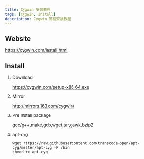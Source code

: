 ```yaml
---
title: Cygwin 安装教程
tags: [Cygwin, Install]
description: Cygwin 简易安装教程
---
```


## Website

https://cygwin.com/install.html

## Install

1. Download

   https://cygwin.com/setup-x86_64.exe

2. Mirror

   http://mirrors.163.com/cygwin/

3. Pre Install package

   gcc/g++,make,gdb,wget,tar,gawk,bzip2

4. apt-cyg

   ```shell
   wget https://raw.githubusercontent.com/transcode-open/apt-cyg/master/apt-cyg -P /bin
   chmod +x apt-cyg
   ```